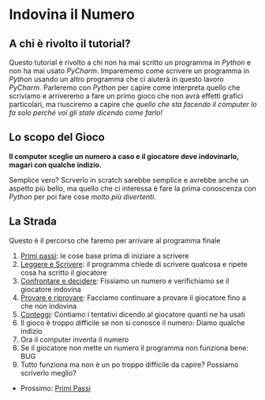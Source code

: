 # Indovina il Numero

## A chi è rivolto il tutorial?

Questo tutorial è rivolto a chi non ha mai scritto un programma in *Python* e non ha mai usato *PyCharm*. Imparememo 
come scrivere un programma in *Python* usando un altro programma che ci aiuterà in questo lavoro *PyCharm*. Parleremo
con *Python* per capire come interpreta quello che scriviamo e arriveremo a fare un primo gioco che non avrà effetti 
grafici particolari, ma riusciremo a capire che *quello che sta facendo il computer lo fa solo perché voi gli state 
dicendo come farlo!*

## Lo scopo del Gioco

**Il computer sceglie un numero a caso e il giocatore deve indovinarlo, magari con qualche indizio.**

Semplice vero? Scrverlo in scratch sarebbe semplice e avrebbe anche un aspetto più bello, ma quello che ci interessa
è fare la prima conoscenza con *Python* per poi fare cose *molto più divertenti*.

## La Strada

Questo è il percorso che faremo per arrivare al programma finale

1. [Primi passi](iniziamo.md): le cose base prima di iniziare a scrivere
2. [Leggere e Scrivere](leggere_scrivere.md): il programma chiede di scrivere qualcosa e ripete cosa ha scritto il 
giocatore
3. [Confrontare e decidere](confrontare.md): Fissiamo un numero e verifichiamo se il giocatore indovina
4. [Provare e riprovare](ciclo.md): Facciamo continuare a provare il giocatore fino a che non indovina
5. [Conteggi](conteggi.md): Contiamo i tentativi dicendo al giocatore quanti ne ha usati
6. Il gioco è troppo difficile se non si conosce il numero: Diamo qualche indizio
7. Ora il computer inventa il numero
8. Se il giocatore non mette un numero il programma non funziona bene: BUG 
9. Tutto funziona ma non è un po troppo difficile da capire? Possiamo scriverlo meglio?


* Prossimo: [Primi Passi](iniziamo.md) 